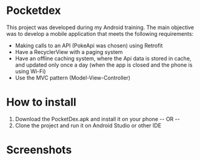 # Pocketdex

This project was developed during my Android training. The main objective was to develop a mobile application that meets the following requirements:

- Making calls to an API (PokeApi was chosen) using Retrofit
- Have a RecyclerView with a paging system
- Have an offline caching system, where the Api data is stored in cache, and updated only once a day (when the app is closed and the phone is using Wi-Fi)
- Use the MVC pattern (Model-View-Controller)

# How to install

1) Download the PocketDex.apk and install it on your phone
  -- OR --
2) Clone the project and run it on Android Studio or other IDE

# Screenshots




